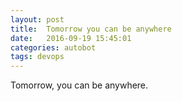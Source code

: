 ```yaml
---
layout: post
title:  Tomorrow you can be anywhere
date:   2016-09-19 15:45:01
categories: autobot
tags: devops
---
```


Tomorrow, you can be anywhere.
